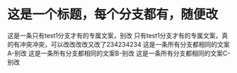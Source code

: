 # 这是一个标题，每个分支都有，随便改
这是一条只有test1分支才有的专属文案，别改
只有test1分支才有的专属文案，真的有冲突冲突，可以改改改改又改了234234234
这是一条所有分支都相同的文案A-别改
这是一条所有分支都相同的文案B-别改
这是一条所有分支都相同的文案C-别改

